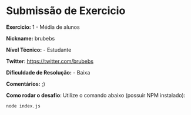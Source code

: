 # Submissão de Exercicio

**Exercicio:** 1 - Média de alunos

**Nickname:** brubebs

**Nível Técnico:** - Estudante

**Twitter**: https://twitter.com/brubebs

**Dificuldade de Resolução:** - Baixa

**Comentários:** ;)

**Como rodar o desafio**: Utilize o comando abaixo (possuir NPM instalado):
```bash
node index.js
```